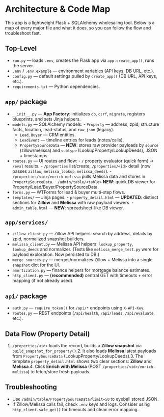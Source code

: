 
# Architecture & Code Map

This app is a lightweight Flask + SQLAlchemy wholesaling tool. Below is a map of
every major file and what it does, so you can follow the flow and troubleshoot fast.

## Top-Level
- `run.py` — loads `.env`, creates the Flask app via `app.create_app()`, runs the server.
- `.env` / `.env.example` — environment variables (API keys, DB URL, etc.).
- `config.py` — default settings pulled by `create_app()` (DB URL, API keys, etc.).
- `requirements.txt` — Python dependencies.

## `app/` package
- `__init__.py` — **App Factory**: initializes `db`, `csrf`, `migrate`, registers blueprints, and sets Jinja helpers.
- `models.py` — SQLAlchemy models:  - `Property` — address, zpid, structure facts, location, lead-status, and `raw_json` (legacy).
  - `Lead`, `Buyer` — CRM entities.
  - `LeadEvent` — timeline entries for leads (notes/calls).
  - `PropertySourceData` — **NEW**: stores raw provider payloads by `source` (zillow/melissa) and `subtype` (LookupProperty/LookupDeeds), JSON + timestamps.
- `routes.py` — UI routes and flow:  - `/` property evaluator (quick form) -> `/eval` results.  - `/properties` list/create; `/properties/<id>` detail (now passes `zillow`, `melissa_lookup`, `melissa_deeds`).  - `/properties/<id>/enrich-melissa` pulls Melissa data and stores in `PropertySourceData`.  - `/admin/table/<table>` **NEW**: quick DB viewer for Property/Lead/Buyer/PropertySourceData.
- `forms.py` — WTForms for lead & buyer multi-step flows.
- `templates/` — Jinja pages.  - `property_detail.html` — **UPDATED**: distinct sections for **Zillow** and **Melissa** with raw payload viewers.  - `admin_table.html` — **NEW**: spreadsheet-like DB viewer.

## `app/services/`
- `zillow_client.py` — Zillow API helpers: search by address, details by zpid, normalized snapshot builders.
- `melissa_client.py` — Melissa API helpers: `lookup_property`, `lookup_deeds` and normalizer.  (Tests like `melissa_merge_test.py` were for payload exploration. Now persisted to DB.)
- `merge_sources.py` — merges/normalizes Zillow + Melissa into a single `snapshot` dict for the UI.
- `amortization.py` — finance helpers for mortgage balance estimates.
- `http_client.py` — **(recommended)** central GET with timeouts + error mapping (if not already used).

## `api/` package
- `auth.py` — `require_token()` for `/api/*` endpoints using `X-API-Key`.
- `routes.py` — REST endpoints (`/api/health`, `/api/leads`, `/api/evaluate`, etc.).

## Data Flow (Property Detail)
1. `/properties/<id>` loads the record, builds a **Zillow snapshot** via `build_snapshot_for_property()`.2. It also loads **Melissa** latest payloads from `PropertySourceData` (LookupProperty/LookupDeeds).3. The template `property_detail.html` shows two clear sections: **Zillow** and **Melissa**.4. Click **Enrich with Melissa** (POST `/properties/<id>/enrich-melissa`) to fetch/store fresh payloads.

## Troubleshooting
- Use `/admin/table/PropertySourceData?limit=50` to eyeball stored JSON.
- If Zillow/Melissa calls fail, check `.env` keys and logs. Consider using `http_client.safe_get()` for timeouts and clean error mapping.

